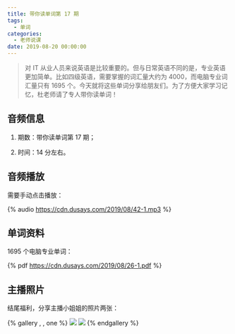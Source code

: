```yaml
---
title: 带你读单词第 17 期
tags:
  - 单词
categories:
  - 老师说课
date: 2019-08-20 00:00:00
---
```


> 对 IT 从业人员来说英语是比较重要的。但与日常英语不同的是，专业英语更加简单。比如四级英语，需要掌握的词汇量大约为 4000，而电脑专业词汇量只有 1695 个。今天就将这些单词分享给朋友们。为了方便大家学习记忆，杜老师请了专人带你读单词！

<!-- more -->

## 音频信息

1. 期数：带你读单词第 17 期；

2. 时间：14 分左右。

## 音频播放

需要手动点击播放：

{% audio https://cdn.dusays.com/2019/08/42-1.mp3 %}

## 单词资料

1695 个电脑专业单词：

{% pdf https://cdn.dusays.com/2019/08/26-1.pdf %}

## 主播照片

结尾福利，分享主播小姐姐的照片两张：

{% gallery , , one %}
![](https://cdn.dusays.com/2019/08/42-1.jpg/1)
![](https://cdn.dusays.com/2019/08/42-2.jpg/1)
{% endgallery %}